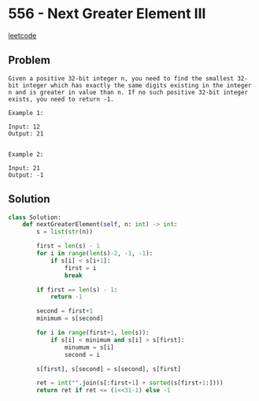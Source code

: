 # 556 - Next Greater Element III

[leetcode](https://leetcode.com/problems/next-greater-element-iii/)

## Problem

    Given a positive 32-bit integer n, you need to find the smallest 32-bit integer which has exactly the same digits existing in the integer n and is greater in value than n. If no such positive 32-bit integer exists, you need to return -1.
    
    Example 1:
    
    Input: 12
    Output: 21
     
    
    Example 2:
    
    Input: 21
    Output: -1

## Solution

```python
class Solution:
    def nextGreaterElement(self, n: int) -> int:
        s = list(str(n))

        first = len(s) - 1
        for i in range(len(s)-2, -1, -1):
            if s[i] < s[i+1]:
                first = i
                break

        if first == len(s) - 1:
            return -1

        second = first+1
        minimum = s[second]

        for i in range(first+1, len(s)):
            if s[i] < minimum and s[i] > s[first]:
                minumum = s[i]
                second = i

        s[first], s[second] = s[second], s[first]

        ret = int("".join(s[:first+1] + sorted(s[first+1:])))
        return ret if ret <= (1<<31-1) else -1
```
